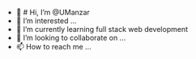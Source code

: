 - 👋 # Hi, I’m @UManzar
- 👀 I’m interested ... 
- 🌱 I’m currently learning full stack web development
- 💞️ I’m looking to collaborate on ...
- 📫 How to reach me ...

<!---
UManzar/UManzar is a ✨ special ✨ repository because its `README.md` (this file) appears on your GitHub profile.
You can click the Preview link to take a look at your changes.
--->
